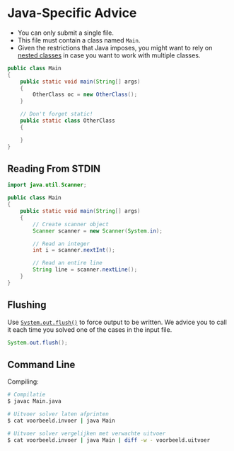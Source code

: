# Java-Specific Advice

* You can only submit a single file.
* This file must contain a class named `Main`.
* Given the restrictions that Java imposes, you might want to rely on [nested classes](https://docs.oracle.com/javase/tutorial/java/javaOO/nested.html) in case you want to work with multiple classes.

```java
public class Main
{
    public static void main(String[] args)
    {
        OtherClass oc = new OtherClass();
    }

    // Don't forget static!
    public static class OtherClass
    {

    }
}
```




## Reading From STDIN

```java
import java.util.Scanner;

public class Main
{
    public static void main(String[] args)
    {
        // Create scanner object
        Scanner scanner = new Scanner(System.in);

        // Read an integer
        int i = scanner.nextInt();

        // Read an entire line
        String line = scanner.nextLine();
    }
}
```

## Flushing
Use [`System.out.flush()`](https://docs.oracle.com/javase/7/docs/api/java/io/OutputStream.html#flush()) to force output to be written. We advice you to call it each time you solved one of the cases in the input file.

```java
System.out.flush();
```

## Command Line

Compiling:

```bash
# Compilatie
$ javac Main.java

# Uitvoer solver laten afprinten
$ cat voorbeeld.invoer | java Main

# Uitvoer solver vergelijken met verwachte uitvoer
$ cat voorbeeld.invoer | java Main | diff -w - voorbeeld.uitvoer
```